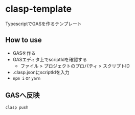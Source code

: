 # clasp-template

TypescriptでGASを作るテンプレート

## How to use
- GASを作る
- GASエディタ上でscriptIdを確認する
  - ファイル > プロジェクトのプロパティ > スクリプトID
- .clasp.jsonにscriptIdを入力
- `npm i` or `yarn`

## GASへ反映
`clasp push`

